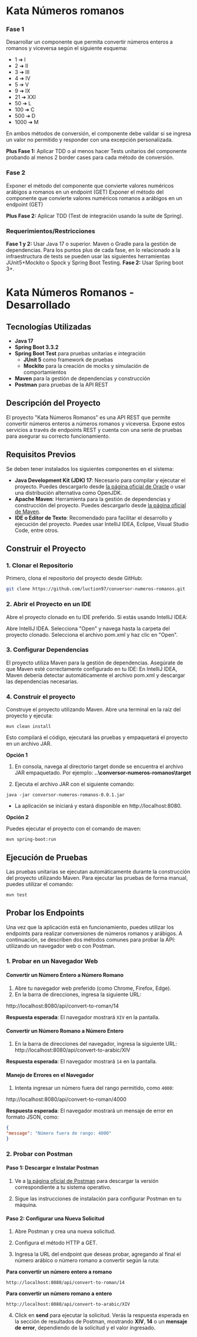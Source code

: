 # Kata Números romanos

### Fase 1

Desarrollar un componente que permita convertir números enteros a romanos y viceversa según el siguiente esquema: 

* 1 ➔ I
* 2 ➔ II
* 3 ➔ III
* 4 ➔ IV
* 5 ➔ V
* 9 ➔ IX
* 21 ➔ XXI
* 50 ➔ L
* 100 ➔ C
* 500 ➔ D
* 1000 ➔ M


En ambos métodos de conversión, el componente debe validar si se ingresa un valor no permitido y responder con una excepción personalizada. 

**Plus Fase 1:** Aplicar TDD o al menos hacer Tests unitarios del componente probando al menos 2 border cases para cada método de conversión.


### Fase 2 

Exponer el método del componente que convierte valores numéricos arábigos a romanos en un endpoint (GET) 
Exponer el método del componente que convierte valores numéricos romanos a arábigos en un endpoint (GET)

**Plus Fase 2:** Aplicar TDD (Test de integración usando la suite de Spring). 


### Requerimientos/Restricciones

**Fase 1 y 2:** Usar Java 17 o superior. Maven o Gradle para la gestión de dependencias. 
Para los puntos plus de cada fase, en lo relacionado a la infraestructura de tests se pueden usar las siguientes herramientas JUnit5+Mockito o Spock y Spring Boot Testing. 
**Fase 2:** Usar Spring boot 3+.



# Kata Números Romanos - Desarrollado

## Tecnologías Utilizadas

- **Java 17**
- **Spring Boot 3.3.2**
- **Spring Boot Test** para pruebas unitarias e integración
  - **JUnit 5** como framework de pruebas
  - **Mockito** para la creación de mocks y simulación de comportamientos
- **Maven** para la gestión de dependencias y construcción
- **Postman** para pruebas de la API REST

## Descripción del Proyecto

El proyecto "Kata Números Romanos" es una API REST que permite convertir números enteros a números romanos y viceversa. Expone estos servicios a través de endpoints REST y cuenta con una serie de pruebas para asegurar su correcto funcionamiento.

## Requisitos Previos

Se deben tener instalados los siguientes componentes en el sistema:

- **Java Development Kit (JDK) 17**: Necesario para compilar y ejecutar el proyecto. Puedes descargarlo desde [la página oficial de Oracle](https://www.oracle.com/java/technologies/javase/jdk17-archive-downloads.html) o usar una distribución alternativa como OpenJDK.
- **Apache Maven**: Herramienta para la gestión de dependencias y construcción del proyecto. Puedes descargarlo desde [la página oficial de Maven](https://maven.apache.org/install.html).
- **IDE o Editor de Texto**: Recomendado para facilitar el desarrollo y ejecución del proyecto. Puedes usar IntelliJ IDEA, Eclipse, Visual Studio Code, entre otros.

## Construir el Proyecto

### 1. Clonar el Repositorio

Primero, clona el repositorio del proyecto desde GitHub:

```bash
git clone https://github.com/luction97/conversor-numeros-romanos.git
```

### 2. Abrir el Proyecto en un IDE

Abre el proyecto clonado en tu IDE preferido. Si estás usando IntelliJ IDEA:

Abre IntelliJ IDEA.
Selecciona "Open" y navega hasta la carpeta del proyecto clonado.
Selecciona el archivo pom.xml y haz clic en "Open".

### 3. Configurar Dependencias

El proyecto utiliza Maven para la gestión de dependencias. Asegúrate de que Maven esté correctamente configurado en tu IDE:
En IntelliJ IDEA, Maven debería detectar automáticamente el archivo pom.xml y descargar las dependencias necesarias.

### 4. Construir el proyecto

Construye el proyecto utilizando Maven. Abre una terminal en la raíz del proyecto y ejecuta:

```
mvn clean install 
```
Esto compilará el código, ejecutará las pruebas y empaquetará el proyecto en un archivo JAR.


**Opción 1**

1. En consola, navega al directorio target donde se encuentra el archivo JAR empaquetado. Por ejemplo: 
**..\conversor-numeros-romanos\target**

2. Ejecuta el archivo JAR con el siguiente comando:
```
java -jar conversor-numeros-romanos-0.0.1.jar
```

- La aplicación se iniciará y estará disponible en http://localhost:8080. 

**Opción 2**

 Puedes ejecutar el proyecto con el comando de maven:
```
mvn spring-boot:run
```


## Ejecución de Pruebas
Las pruebas unitarias se ejecutan automáticamente durante la construcción del proyecto utilizando Maven. Para ejecutar las pruebas de forma manual, puedes utilizar el comando:

```
mvn test
```

## Probar los Endpoints

Una vez que la aplicación está en funcionamiento, puedes utilizar los endpoints para realizar conversiones de números romanos y arábigos. A continuación, se describen dos métodos comunes para probar la API: utilizando un navegador web o con Postman.

### 1. Probar en un Navegador Web

#### Convertir un Número Entero a Número Romano

1. Abre tu navegador web preferido (como Chrome, Firefox, Edge).
2. En la barra de direcciones, ingresa la siguiente URL:

http://localhost:8080/api/convert-to-roman/14

**Respuesta esperada**: El navegador mostrará `XIV` en la pantalla.

#### Convertir un Número Romano a Número Entero

1. En la barra de direcciones del navegador, ingresa la siguiente URL:
http://localhost:8080/api/convert-to-arabic/XIV

**Respuesta esperada**: El navegador mostrará `14` en la pantalla.

#### Manejo de Errores en el Navegador

1. Intenta ingresar un número fuera del rango permitido, como `4000`:

http://localhost:8080/api/convert-to-roman/4000

**Respuesta esperada**: El navegador mostrará un mensaje de error en formato JSON, como:

```json
{
"message": "Número fuera de rango: 4000"
}
```

### 2. Probar con Postman

#### Paso 1: Descargar e Instalar Postman
1. Ve a [la página oficial de Postman](https://www.postman.com/downloads/) para descargar la versión correspondiente a tu sistema operativo.

2. Sigue las instrucciones de instalación para configurar Postman en tu máquina.


#### Paso 2: Configurar una Nueva Solicitud

1. Abre Postman y crea una nueva solicitud.

2. Configura el método HTTP a GET.

3. Ingresa la URL del endpoint que deseas probar, agregando al final el número arábico o número romano a convertir según la ruta:

**Para convertir un número entero a romano**
```
http://localhost:8080/api/convert-to-roman/14
```

**Para convertir un número romano a entero**
```
http://localhost:8080/api/convert-to-arabic/XIV
```

4. Click en **send** para ejecutar la solicitud.
Verás la respuesta esperada en la sección de resultados de Postman, mostrando **XIV**, **14** o un **mensaje de error**, dependiendo de la solicitud y el valor ingresado.


